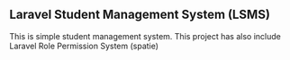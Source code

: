 
## Laravel Student Management System (LSMS)

<p>This is simple student management system. This project has also include Laravel Role Permission System (spatie)</p>
